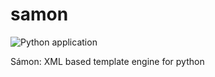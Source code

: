 # samon

![Python application](https://github.com/doculabs/samon/workflows/Python%20application/badge.svg)


Sámon: XML based template engine for python
